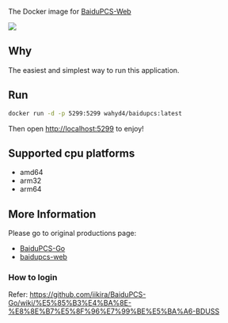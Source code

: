 The Docker image for [BaiduPCS-Web](https://github.com/liuzhuoling2011/baidupcs-web)

![](https://img.shields.io/docker/pulls/wahyd4/baidupcs.svg)

## Why

The easiest and simplest way to run this application.

## Run

```bash
docker run -d -p 5299:5299 wahyd4/baidupcs:latest
```

Then open <http://localhost:5299> to enjoy!

## Supported cpu platforms

* amd64
* arm32
* arm64

## More Information

Please go to original productions page:
* [BaiduPCS-Go](https://github.com/iikira/BaiduPCS-Go)
* [baidupcs-web](https://github.com/liuzhuoling2011/baidupcs-web)

### How to login

Refer: https://github.com/iikira/BaiduPCS-Go/wiki/%E5%85%B3%E4%BA%8E-%E8%8E%B7%E5%8F%96%E7%99%BE%E5%BA%A6-BDUSS





